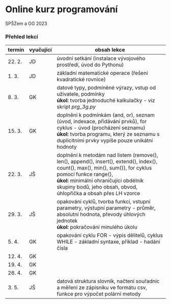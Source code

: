 # Online kurz programování

SPŠZem a GG 2023

### Přehled lekcí

| termín        | vyučující | obsah lekce |
| -----------   | ----------| ----------- |
| 22. 2.  | JD        | úvodní setkání (instalace vývojového prostředí, úvod do Pythonu)  |
| 1. 3.   | JD        | základní matematické operace (řešení kvadratické rovnice)         |
| 8. 3.   | GK        | datové typy, podmíněné výrazy, vstup od uživatele, podmínky <br /> **úkol:** tvorba jednoduché kalkulačky - viz skript *prg_3g.py*       |
| 15. 3.  | GK        | doplnění k podmínkám (and, or), seznam (úvod, indexace, přidávání prvků), for cyklus - úvod (procházení seznamu) <br /> **úkol:** tvorba programu, který ze seznamu s duplicitními prvky vypíše pouze unikátní hodnoty |
| 22. 3.  | JŠ        | doplnění k metodám nad listem (remove(), len(), append(), insert(), extend(), index(), count(), max(), min(), sum()), for cyklus pomocí funkce range(), <br /> **úkol:** minimální ohraničující obdélník skupiny bodů, jeho obsah, obvod, úhlopříčka a obsah přes LH vzorce |
| 29. 3.  | JŠ        | opakování cyklů, tvorba funkcí, vstupní parametry, výstupní parametry - průměr, absolutní hodnota, převody úhlových jednotek <br /> **úkol:** pokračování minulého úkolu |
| 5. 4.   | GK        | opakování cyklu FOR - výpis dělitelů, cyklus WHILE - základní syntaxe, příklad - hadání čísla |
| 12. 4.  | GK        |
| 19. 4.  | GK        |
| 26. 4.  | GK        |
| 3. 5.   | JŠ        | datová struktura slovník, načtení souřadnic a měření ze zápisníku ve formátu csv, funkce pro výpočet polární metody |
